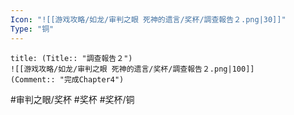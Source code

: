 ```yaml
---
Icon: "![[游戏攻略/如龙/审判之眼 死神的遗言/奖杯/調查報告２.png|30]]"
Type: "铜"
---
```

```ad-common-bronze-trophy
title: (Title:: "調查報告２")
![[游戏攻略/如龙/审判之眼 死神的遗言/奖杯/調查報告２.png|100]]
(Comment:: "完成Chapter4")
```

#审判之眼/奖杯 #奖杯 #奖杯/铜
